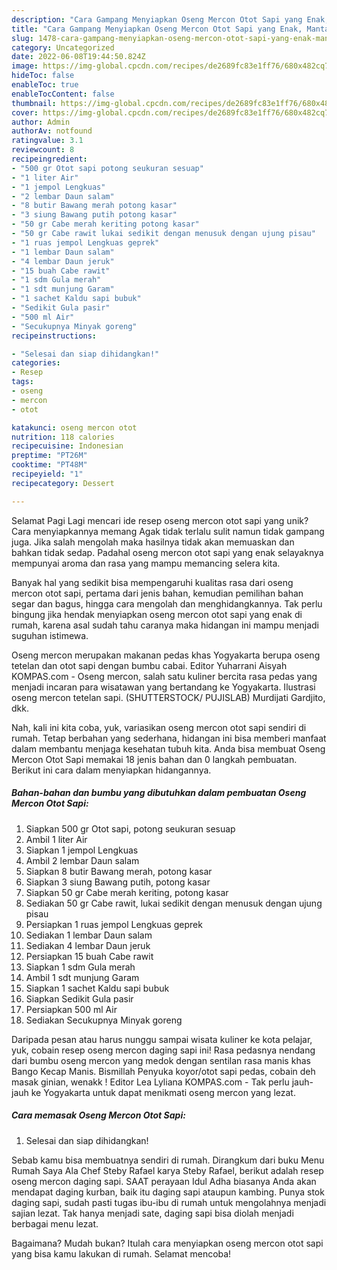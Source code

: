 ```yaml
---
description: "Cara Gampang Menyiapkan Oseng Mercon Otot Sapi yang Enak, Mantap"
title: "Cara Gampang Menyiapkan Oseng Mercon Otot Sapi yang Enak, Mantap"
slug: 1478-cara-gampang-menyiapkan-oseng-mercon-otot-sapi-yang-enak-mantap
category: Uncategorized
date: 2022-06-08T19:44:50.824Z
image: https://img-global.cpcdn.com/recipes/de2689fc83e1ff76/680x482cq70/oseng-mercon-otot-sapi-foto-resep-utama.jpg
hideToc: false
enableToc: true
enableTocContent: false
thumbnail: https://img-global.cpcdn.com/recipes/de2689fc83e1ff76/680x482cq70/oseng-mercon-otot-sapi-foto-resep-utama.jpg
cover: https://img-global.cpcdn.com/recipes/de2689fc83e1ff76/680x482cq70/oseng-mercon-otot-sapi-foto-resep-utama.jpg
author: Admin
authorAv: notfound
ratingvalue: 3.1
reviewcount: 8
recipeingredient:
- "500 gr Otot sapi potong seukuran sesuap"
- "1 liter Air"
- "1 jempol Lengkuas"
- "2 lembar Daun salam"
- "8 butir Bawang merah potong kasar"
- "3 siung Bawang putih potong kasar"
- "50 gr Cabe merah keriting potong kasar"
- "50 gr Cabe rawit lukai sedikit dengan menusuk dengan ujung pisau"
- "1 ruas jempol Lengkuas geprek"
- "1 lembar Daun salam"
- "4 lembar Daun jeruk"
- "15 buah Cabe rawit"
- "1 sdm Gula merah"
- "1 sdt munjung Garam"
- "1 sachet Kaldu sapi bubuk"
- "Sedikit Gula pasir"
- "500 ml Air"
- "Secukupnya Minyak goreng"
recipeinstructions:

- "Selesai dan siap dihidangkan!"
categories:
- Resep
tags:
- oseng
- mercon
- otot

katakunci: oseng mercon otot 
nutrition: 118 calories
recipecuisine: Indonesian
preptime: "PT26M"
cooktime: "PT48M"
recipeyield: "1"
recipecategory: Dessert

---
```



Selamat Pagi Lagi mencari ide resep oseng mercon otot sapi yang unik? Cara menyiapkannya memang Agak tidak terlalu sulit namun tidak gampang juga. Jika salah mengolah maka hasilnya tidak akan memuaskan dan bahkan tidak sedap. Padahal oseng mercon otot sapi yang enak selayaknya mempunyai aroma dan rasa yang mampu memancing selera kita.


Banyak hal yang sedikit bisa mempengaruhi kualitas rasa dari oseng mercon otot sapi, pertama dari jenis bahan, kemudian pemilihan bahan segar dan bagus, hingga cara mengolah dan menghidangkannya. Tak perlu bingung jika hendak menyiapkan oseng mercon otot sapi yang enak di rumah, karena asal sudah tahu caranya maka hidangan ini mampu menjadi suguhan istimewa.

Oseng mercon merupakan makanan pedas khas Yogyakarta berupa oseng tetelan dan otot sapi dengan bumbu cabai. Editor Yuharrani Aisyah KOMPAS.com - Oseng mercon, salah satu kuliner bercita rasa pedas yang menjadi incaran para wisatawan yang bertandang ke Yogyakarta. Ilustrasi oseng mercon tetelan sapi. (SHUTTERSTOCK/ PUJISLAB) Murdijati Gardjito, dkk.


Nah, kali ini kita coba, yuk, variasikan oseng mercon otot sapi sendiri di rumah. Tetap berbahan yang sederhana, hidangan ini bisa memberi manfaat dalam membantu menjaga kesehatan tubuh kita. Anda bisa membuat Oseng Mercon Otot Sapi memakai 18 jenis bahan dan 0 langkah pembuatan. Berikut ini cara dalam menyiapkan hidangannya.

<!--inarticleads1-->

##### Bahan-bahan dan bumbu yang dibutuhkan dalam pembuatan Oseng Mercon Otot Sapi:

1. Siapkan 500 gr Otot sapi, potong seukuran sesuap
1. Ambil 1 liter Air
1. Siapkan 1 jempol Lengkuas
1. Ambil 2 lembar Daun salam
1. Siapkan 8 butir Bawang merah, potong kasar
1. Siapkan 3 siung Bawang putih, potong kasar
1. Siapkan 50 gr Cabe merah keriting, potong kasar
1. Sediakan 50 gr Cabe rawit, lukai sedikit dengan menusuk dengan ujung pisau
1. Persiapkan 1 ruas jempol Lengkuas geprek
1. Sediakan 1 lembar Daun salam
1. Sediakan 4 lembar Daun jeruk
1. Persiapkan 15 buah Cabe rawit
1. Siapkan 1 sdm Gula merah
1. Ambil 1 sdt munjung Garam
1. Siapkan 1 sachet Kaldu sapi bubuk
1. Siapkan Sedikit Gula pasir
1. Persiapkan 500 ml Air
1. Sediakan Secukupnya Minyak goreng


Daripada pesan atau harus nunggu sampai wisata kuliner ke kota pelajar, yuk, cobain resep oseng mercon daging sapi ini! Rasa pedasnya nendang dari bumbu oseng mercon yang medok dengan sentilan rasa manis khas Bango Kecap Manis. Bismillah Penyuka koyor/otot sapi pedas, cobain deh masak ginian, wenakk ! Editor Lea Lyliana KOMPAS.com - Tak perlu jauh-jauh ke Yogyakarta untuk dapat menikmati oseng mercon yang lezat. 

<!--inarticleads2-->

##### Cara memasak Oseng Mercon Otot Sapi:


1. Selesai dan siap dihidangkan!

Sebab kamu bisa membuatnya sendiri di rumah. Dirangkum dari buku Menu Rumah Saya Ala Chef Steby Rafael karya Steby Rafael, berikut adalah resep oseng mercon daging sapi. SAAT perayaan Idul Adha biasanya Anda akan mendapat daging kurban, baik itu daging sapi ataupun kambing. Punya stok daging sapi, sudah pasti tugas ibu-ibu di rumah untuk mengolahnya menjadi sajian lezat. Tak hanya menjadi sate, daging sapi bisa diolah menjadi berbagai menu lezat. 

Bagaimana? Mudah bukan? Itulah cara menyiapkan oseng mercon otot sapi yang bisa kamu lakukan di rumah. Selamat mencoba!
